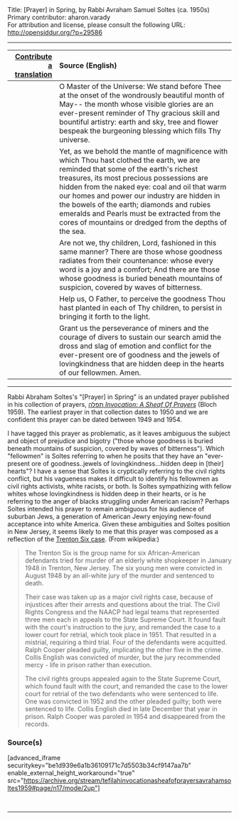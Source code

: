 <html>
<head></head>
<body>
Title: [Prayer] in Spring, by Rabbi Avraham Samuel Soltes (ca. 1950s)<br />
Primary contributor: aharon.varady<br />
For attribution and license, please consult the following URL: <a href="http://opensiddur.org/?p=29586">http://opensiddur.org/?p=29586</a>
<p />
<hr />

<table style="margin-left: auto;margin-right: auto;" class="draggable">
<thead><tr><th id="x" style="text-align: right;"><a href="/contributing/upload/">Contribute a translation</a></th><th style="text-align: left;">Source (English)</th></tr></thead>
<tbody>
<tr><td style="vertical-align:top;">
<div class="liturgy"><span lang="he">

</span></div></td>
 
<td style="vertical-align:top;">
<div class="english">
O Master of the Universe:
We stand before Thee
at the onset
of the wondrously beautiful month of May--
the month
whose visible glories
are an ever-present reminder
of Thy gracious skill
and bountiful artistry:
earth and sky,
tree and flower
bespeak the burgeoning blessing
which fills Thy universe.
</div></td></tr>


<tr><td style="vertical-align:top;">
<div class="liturgy"><span lang="he">

</span></div></td>
 
<td style="vertical-align:top;">
<div class="english">
Yet,
as we behold
the mantle of magnificence
with which Thou hast clothed
the earth,
we are reminded that
some of the earth's richest treasures,
its most precious possessions
are hidden from the naked eye:
coal and oil
that warm our homes
and power our industry
are hidden in the bowels of the earth;
diamonds and rubies
emeralds and Pearls
must be extracted from the cores of mountains
or dredged from the depths of the sea.
</div></td></tr>


<tr><td style="vertical-align:top;">
<div class="liturgy"><span lang="he">

</span></div></td>
 
<td style="vertical-align:top;">
<div class="english">
Are not we,
thy children,
Lord,
fashioned in this same manner?
There are those
whose goodness
radiates from their countenance:
whose every word
is a joy and a comfort;
And there are those
whose goodness
is buried
beneath mountains of suspicion,
covered
by waves of bitterness.
</div></td></tr>


<tr><td style="vertical-align:top;">
<div class="liturgy"><span lang="he">

</span></div></td>
 
<td style="vertical-align:top;">
<div class="english">
Help us,
O Father,
to perceive
the goodness Thou hast planted
in each of Thy children,
to persist
in bringing it forth
to the light.
</div></td></tr>


<tr><td style="vertical-align:top;">
<div class="liturgy"><span lang="he">

</span></div></td>
 
<td style="vertical-align:top;">
<div class="english">
Grant us
the perseverance of miners
and the courage of divers
to sustain our search
amid the dross and slag
of emotion and conflict
for the ever-present ore of goodness
and the jewels of lovingkindness
that are hidden deep
in the hearts of our fellowmen.
Amen.
</div></td></tr>
</tbody></table>

<hr />

Rabbi Abraham Soltes's "[Prayer] in Spring" is an undated prayer published in his collection of prayers, <a href="http://opensiddur.org/?p=27974">תפלה <em>Invocation: A Sheaf Of Prayers</em></a> (Bloch 1959). The earliest prayer in that collection dates to 1950 and we are confident this prayer can be dated between 1949 and 1954.

I have tagged this prayer as problematic, as it leaves ambiguous the subject and object of prejudice and bigotry ("those whose goodness is buried beneath mountains of suspicion, covered by waves of bitterness"). Which "fellowmen" is Soltes referring to when he posits that they have an "ever-present ore of goodness..jewels of lovingkindness...hidden deep in [their] hearts"? I have a sense that Soltes is cryptically referring to the civil rights conflict, but his vagueness makes it difficult to identify his fellowmen as civil rights activists, white racists, or both. Is Soltes sympathizing with fellow whites whose lovingkindness is hidden deep in their hearts, or is he referring to the anger of blacks struggling under American racism? Perhaps Soltes intended his prayer to remain ambiguous for his audience of suburban Jews, a generation of American Jewry enjoying new-found acceptance into white America. Given these ambiguities and Soltes position in New Jersey, it seems likely to me that this prayer was composed as a reflection of the <a href="https://en.wikipedia.org/wiki/Trenton_Six">Trenton Six case</a>. (From wikipedia:)

<blockquote>The Trenton Six is the group name for six African-American defendants tried for murder of an elderly white shopkeeper in January 1948 in Trenton, New Jersey. The six young men were convicted in August 1948 by an all-white jury of the murder and sentenced to death.

Their case was taken up as a major civil rights case, because of injustices after their arrests and questions about the trial. The Civil Rights Congress and the NAACP had legal teams that represented three men each in appeals to the State Supreme Court. It found fault with the court's instruction to the jury, and remanded the case to a lower court for retrial, which took place in 1951. That resulted in a mistrial, requiring a third trial. Four of the defendants were acquitted. Ralph Cooper pleaded guilty, implicating the other five in the crime. Collis English was convicted of murder, but the jury recommended mercy - life in prison rather than execution.

The civil rights groups appealed again to the State Supreme Court, which found fault with the court, and remanded the case to the lower court for retrial of the two defendants who were sentenced to life. One was convicted in 1952 and the other pleaded guilty; both were sentenced to life. Collis English died in late December that year in prison. Ralph Cooper was paroled in 1954 and disappeared from the records.</blockquote>

<h3>Source(s)</h3>

[advanced_iframe securitykey="be1d939e6a1b36109171c7d5503b34cf9147aa7b" enable_external_height_workaround="true" src="https://archive.org/stream/tefilahinvocationasheafofprayersavrahamsoltes1959#page/n17/mode/2up"]

&nbsp;

<hr />

&nbsp;
</body>
</html>